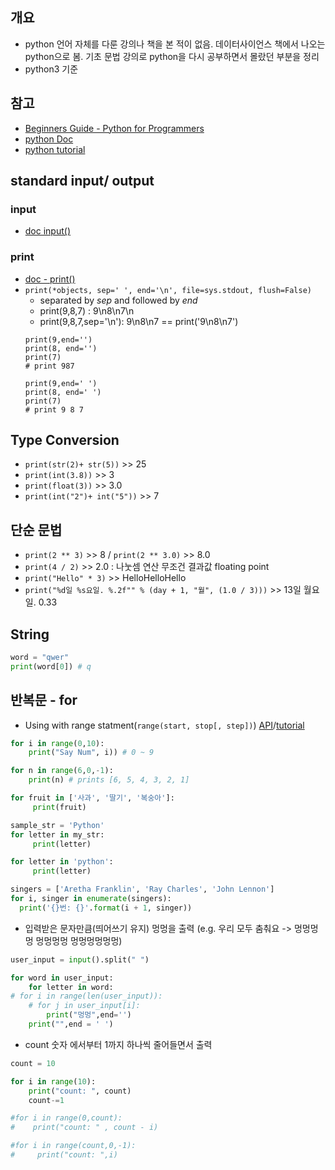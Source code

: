 ## 개요
- python 언어 자체를 다룬 강의나 책을 본 적이 없음. 데이터사이언스 책에서 나오는 python으로 봄. 기초 문법 강의로 python을 다시 공부하면서 몰랐던 부분을 정리
- python3 기준

## 참고
- [Beginners Guide - Python for Programmers](https://wiki.python.org/moin/BeginnersGuide/Programmers)
- [python Doc](https://docs.python.org/3/genindex.html)
- [python tutorial](https://docs.python.org/3/tutorial/index.html)

## standard input/ output
### input
- [doc input()](https://docs.python.org/3/library/functions.html#input)

### print
- [doc - print()](https://docs.python.org/3/library/functions.html#print)
- `print(*objects, sep=' ', end='\n', file=sys.stdout, flush=False)`
  - separated by *sep* and followed by *end*
  - print(9,8,7) : 9\n8\n7\n
  - print(9,8,7,sep='\n'): 9\n8\n7 == print('9\n8\n7')
  ```
  print(9,end='')
  print(8, end='')
  print(7)
  # print 987

  print(9,end=' ')
  print(8, end=' ')
  print(7)
  # print 9 8 7
  ```

## Type Conversion
- `print(str(2)+ str(5))` >> 25
- `print(int(3.8))` >> 3
- `print(float(3))` >> 3.0
- `print(int("2")+ int("5"))` >> 7

## 단순 문법
- `print(2 ** 3)` >> 8 / `print(2 ** 3.0)` >> 8.0
- `print(4 / 2)`  >> 2.0 : 나눗셈 연산 무조건 결과값 floating point
- `print("Hello" * 3)` >> HelloHelloHello
- `print("%d일 %s요일. %.2f"" % (day + 1, "월", (1.0 / 3)))` >> 13일 월요일. 0.33

## String
```python
word = "qwer" 
print(word[0]) # q
```

## 반복문 - for
- Using with range statment(`range(start, stop[, step])`) [API](https://docs.python.org/3/library/stdtypes.html#ranges)/[tutorial](https://docs.python.org/3/tutorial/controlflow.html#the-range-function) 
```python
for i in range(0,10):
    print("Say Num", i)) # 0 ~ 9

for n in range(6,0,-1):
    print(n) # prints [6, 5, 4, 3, 2, 1]

for fruit in ['사과', '딸기', '복숭아']:
     print(fruit)

sample_str = 'Python'
for letter in my_str:
     print(letter)

for letter in 'python':
     print(letter)

singers = ['Aretha Franklin', 'Ray Charles', 'John Lennon']
for i, singer in enumerate(singers):
  print('{}번: {}'.format(i + 1, singer))
```

- 입력받은 문자만큼(띄어쓰기 유지) 멍멍을 출력 (e.g. 우리 모두 춤춰요 -> 멍멍멍멍 멍멍멍멍 멍멍멍멍멍멍)
```python
user_input = input().split(" ")

for word in user_input:
    for letter in word:
# for i in range(len(user_input)):
    # for j in user_input[i]:
        print("멍멍",end='')
    print("",end = ' ')
```

- count 숫자 에서부터 1까지 하나씩 줄어들면서 출력
```python
count = 10

for i in range(10):
    print("count: ", count)
    count-=1

#for i in range(0,count):
#    print("count: " , count - i)

#for i in range(count,0,-1):
#     print("count: ",i)
```

